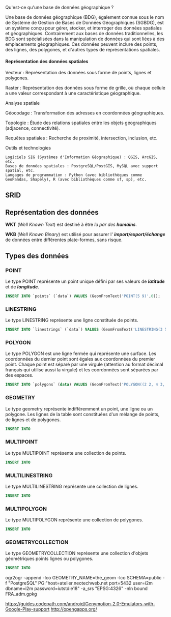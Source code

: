Qu'est-ce qu'une base de données géographique ?

Une base de données géographique (BDG), également connue sous le nom de Système de Gestion de Bases de Données Géographiques (SGBDG), est un système conçu pour gérer, stocker, et interroger des données spatiales et géographiques. Contrairement aux bases de données traditionnelles, les BDG sont spécialisées dans la manipulation de données qui sont liées à des emplacements géographiques. Ces données peuvent inclure des points, des lignes, des polygones, et d'autres types de représentations spatiales.

#### Représentation des données spatiales

Vecteur : Représentation des données sous forme de points, lignes et polygones.
    
Raster : Représentation des données sous forme de grille, où chaque cellule a une valeur correspondant à une caractéristique géographique.

Analyse spatiale

Géocodage : Transformation des adresses en coordonnées géographiques.

Topologie : Étude des relations spatiales entre les objets géographiques (adjacence, connectivité).

Requêtes spatiales : Recherche de proximité, intersection, inclusion, etc.

Outils et technologies

    Logiciels SIG (Systèmes d'Information Géographique) : QGIS, ArcGIS, etc.
    Bases de données spatiales : PostgreSQL/PostGIS, MySQL avec support spatial, etc.
    Langages de programmation : Python (avec bibliothèques comme GeoPandas, Shapely), R (avec bibliothèques comme sf, sp), etc.

## SRID

## Représentation des données

<p style="margin-bottom: 0cm;"><b>WKT</b> (<i>Well Known Text</i>)  est destiné à être <i>lu par des </i><i><b>humains</b></i>.</p>

<p><b>WKB</b> (<i>Well Known Binary</i>) est utilisé pour assurer l' <i><b>import/export/échange</b></i> de données entre différentes plate-formes, sans risque.</p>

## Types des données

### POINT

Le type POINT représente un point unique défini par ses valeurs de ***latitude*** et de ***longitude***.

```sql
INSERT INTO `points` (`data`) VALUES (GeomFromText('POINT(5 9)',0));
```

### LINESTRING

Le type LINESTRING représente une ligne constituée de points.

```sql
INSERT INTO `linestrings` (`data`) VALUES (GeomFromText('LINESTRING(3 5,6 7,8 2,12 1)',0));
```

### POLYGON

Le type POLYGON est une ligne fermée qui représente une surface. Les coordonnées du dernier point sont égales aux coordonnées du premier point. Chaque point est séparé par une virgule (attention au format décimal français qui utilise aussi la virgule) et les coordonnées sont séparées par des espaces.

```sql
INSERT INTO `polygons` (data) VALUES (GeomFromText('POLYGON((2 2, 4 3, 5 7, 3 8, 1 9, 2 2))',0))
```


### GEOMETRY

Le type geometry représente indifféremment un point, une ligne ou un polygone. Les lignes de la table sont constituées d'un mélange de points, de lignes et de polygones.

```sql
INSERT INTO
```


### MULTIPOINT

Le type MULTIPOINT représente une collection de points.

```sql
INSERT INTO
```

### MULTILINESTRING

Le type MULTILINESTRING représente une collection de lignes.

```sql
INSERT INTO
```


### MULTIPOLYGON

Le type MULTIPOLYGON représente une collection de polygones.

```sql
INSERT INTO
```

### GEOMETRYCOLLECTION

Le type GEOMETRYCOLLECTION représente une collection d'objets géométriques points lignes ou polygones.

```sql
INSERT INTO
```

ogr2ogr -append -lco GEOMETRY_NAME=the_geom -lco SCHEMA=public -f "PostgreSQL" PG:"host=atelier.neotechweb.net port=5432 user=i2m dbname=i2m password=iutstdie18" -a_srs "EPSG:4326" -nln bound FRA_adm.gpkg

https://guides.codepath.com/android/Genymotion-2.0-Emulators-with-Google-Play-support
http://opengapps.org/
